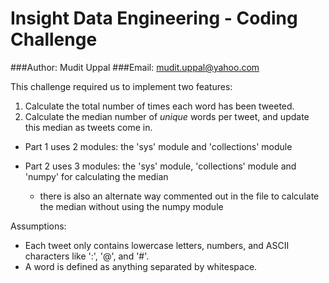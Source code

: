 Insight Data Engineering - Coding Challenge
===========================================================

###Author: Mudit Uppal
###Email: mudit.uppal@yahoo.com


This challenge required us to implement two features:

1. Calculate the total number of times each word has been tweeted.
2. Calculate the median number of *unique* words per tweet, and update this median as tweets come in. 


* Part 1 uses 2 modules: the 'sys' module and 'collections' module

* Part 2 uses 3 modules: the 'sys' module, 'collections' module and 'numpy' for calculating the median
    * there is also an alternate way commented out in the file to calculate the median without using the numpy module 

Assumptions:

- Each tweet only contains lowercase letters, numbers, and ASCII characters like ':', '@', and '#'.
- A word is defined as anything separated by whitespace. 



